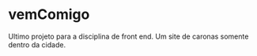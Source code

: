 # vemComigo
Ultimo projeto para a disciplina de front end. Um site de caronas somente dentro da cidade.
